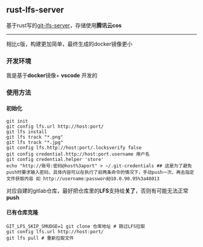 ## rust-lfs-server

基于rust写的[git-lfs-server](https://github.com/git-lfs/git-lfs/)，存储使用**腾讯云cos**

---

相比c版，构建更加简单，最终生成的docker镜像更小


### 开发环境


我是基于**docker**镜像+ **vscode** 开发的


### 使用方法

#### 初始化

```shell
git init 
git config lfs.url http://host:port/
git lfs install 
git lfs track "*.png" 
git lfs track "*.jpg" 
git config lfs.http://host:port/.locksverify false
git config credential.http://host:port.username 用户名
git config credential.helper 'store' 
echo "http://账号:密码@host%3aport" > ~/.git-credentials ## 这是为了避免push时要求输入密码，具体内容可以在执行了前两条命令的情况下，手动push一次，再去指定文件获取内容 如 http://username:password@10.0.90.95%3a48013
```


对应自建的gitlab仓库，最好把仓库里的**LFS**支持给**关了**，否则有可能无法正常**push**

#### 已有仓库克隆

```shell
GIT_LFS_SKIP_SMUDGE=1 git clone 仓库地址 # 跳过LFS拉取
git config lfs.url http://host:port/
git lfs pull # 重新拉取文件
```

